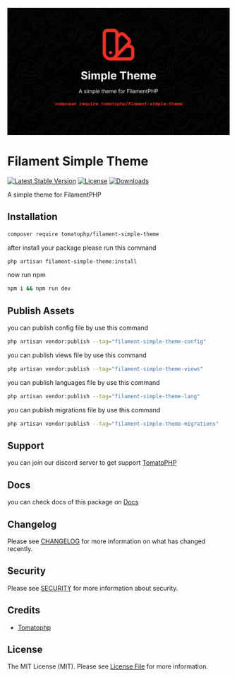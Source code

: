 ![Screenshot](https://raw.githubusercontent.com/tomatophp/filament-simple-theme/master/arts/3x1io-tomato-simple-theme.jpg)

# Filament Simple Theme

[![Latest Stable Version](https://poser.pugx.org/tomatophp/filament-simple-theme/version.svg)](https://packagist.org/packages/tomatophp/filament-simple-theme)
[![License](https://poser.pugx.org/tomatophp/filament-simple-theme/license.svg)](https://packagist.org/packages/tomatophp/filament-simple-theme)
[![Downloads](https://poser.pugx.org/tomatophp/filament-simple-theme/d/total.svg)](https://packagist.org/packages/tomatophp/filament-simple-theme)

A simple theme for FilamentPHP

## Installation

```bash
composer require tomatophp/filament-simple-theme
```
after install your package please run this command

```bash
php artisan filament-simple-theme:install
```

now run npm

```bash
npm i && npm run dev
```

## Publish Assets

you can publish config file by use this command

```bash
php artisan vendor:publish --tag="filament-simple-theme-config"
```

you can publish views file by use this command

```bash
php artisan vendor:publish --tag="filament-simple-theme-views"
```

you can publish languages file by use this command

```bash
php artisan vendor:publish --tag="filament-simple-theme-lang"
```

you can publish migrations file by use this command

```bash
php artisan vendor:publish --tag="filament-simple-theme-migrations"
```

## Support

you can join our discord server to get support [TomatoPHP](https://discord.gg/Xqmt35Uh)

## Docs

you can check docs of this package on [Docs](https://docs.tomatophp.com/plugins/laravel-package-generator)

## Changelog

Please see [CHANGELOG](CHANGELOG.md) for more information on what has changed recently.

## Security

Please see [SECURITY](SECURITY.md) for more information about security.

## Credits

- [Tomatophp](mailto:info@3x1.io)

## License

The MIT License (MIT). Please see [License File](LICENSE.md) for more information.
